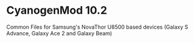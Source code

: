 CyanogenMod 10.2
===================================

Common Files for Samsung's NovaThor U8500 based devices (Galaxy S Advance, Galaxy Ace 2 and Galaxy Beam)
